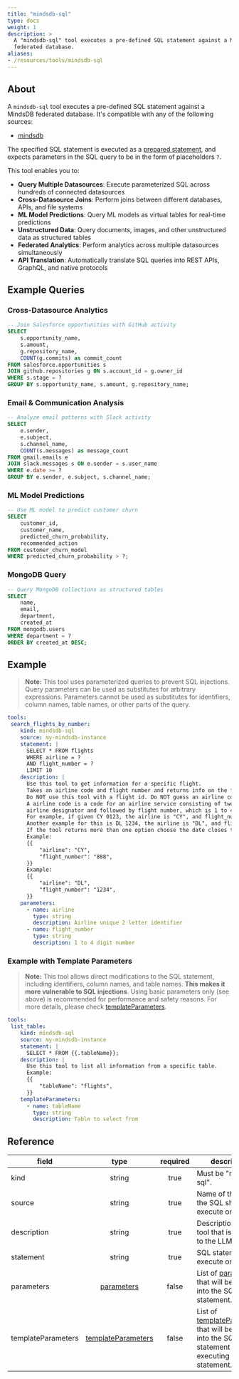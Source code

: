 ```yaml
---
title: "mindsdb-sql"
type: docs
weight: 1
description: > 
  A "mindsdb-sql" tool executes a pre-defined SQL statement against a MindsDB
  federated database.
aliases:
- /resources/tools/mindsdb-sql
---
```


## About

A `mindsdb-sql` tool executes a pre-defined SQL statement against a MindsDB
federated database. It's compatible with any of the following sources:

- [mindsdb](../sources/mindsdb.md)

The specified SQL statement is executed as a [prepared statement][mysql-prepare],
and expects parameters in the SQL query to be in the form of placeholders `?`.

This tool enables you to:
- **Query Multiple Datasources**: Execute parameterized SQL across hundreds of connected datasources
- **Cross-Datasource Joins**: Perform joins between different databases, APIs, and file systems
- **ML Model Predictions**: Query ML models as virtual tables for real-time predictions
- **Unstructured Data**: Query documents, images, and other unstructured data as structured tables
- **Federated Analytics**: Perform analytics across multiple datasources simultaneously
- **API Translation**: Automatically translate SQL queries into REST APIs, GraphQL, and native protocols

[mysql-prepare]: https://dev.mysql.com/doc/refman/8.4/en/sql-prepared-statements.html

## Example Queries

### Cross-Datasource Analytics
```sql
-- Join Salesforce opportunities with GitHub activity
SELECT 
    s.opportunity_name,
    s.amount,
    g.repository_name,
    COUNT(g.commits) as commit_count
FROM salesforce.opportunities s
JOIN github.repositories g ON s.account_id = g.owner_id
WHERE s.stage = ?
GROUP BY s.opportunity_name, s.amount, g.repository_name;
```

### Email & Communication Analysis
```sql
-- Analyze email patterns with Slack activity
SELECT 
    e.sender,
    e.subject,
    s.channel_name,
    COUNT(s.messages) as message_count
FROM gmail.emails e
JOIN slack.messages s ON e.sender = s.user_name
WHERE e.date >= ?
GROUP BY e.sender, e.subject, s.channel_name;
```

### ML Model Predictions
```sql
-- Use ML model to predict customer churn
SELECT 
    customer_id,
    customer_name,
    predicted_churn_probability,
    recommended_action
FROM customer_churn_model
WHERE predicted_churn_probability > ?;
```

### MongoDB Query
```sql
-- Query MongoDB collections as structured tables
SELECT 
    name,
    email,
    department,
    created_at
FROM mongodb.users
WHERE department = ?
ORDER BY created_at DESC;
```

## Example

> **Note:** This tool uses parameterized queries to prevent SQL injections.
> Query parameters can be used as substitutes for arbitrary expressions.
> Parameters cannot be used as substitutes for identifiers, column names, table
> names, or other parts of the query.

```yaml
tools:
 search_flights_by_number:
    kind: mindsdb-sql
    source: my-mindsdb-instance
    statement: |
      SELECT * FROM flights
      WHERE airline = ?
      AND flight_number = ?
      LIMIT 10
    description: |
      Use this tool to get information for a specific flight.
      Takes an airline code and flight number and returns info on the flight.
      Do NOT use this tool with a flight id. Do NOT guess an airline code or flight number.
      A airline code is a code for an airline service consisting of two-character
      airline designator and followed by flight number, which is 1 to 4 digit number.
      For example, if given CY 0123, the airline is "CY", and flight_number is "123".
      Another example for this is DL 1234, the airline is "DL", and flight_number is "1234".
      If the tool returns more than one option choose the date closes to today.
      Example:
      {{
          "airline": "CY",
          "flight_number": "888",
      }}
      Example:
      {{
          "airline": "DL",
          "flight_number": "1234",
      }}
    parameters:
      - name: airline
        type: string
        description: Airline unique 2 letter identifier
      - name: flight_number
        type: string
        description: 1 to 4 digit number
```

### Example with Template Parameters

> **Note:** This tool allows direct modifications to the SQL statement,
> including identifiers, column names, and table names. **This makes it more
> vulnerable to SQL injections**. Using basic parameters only (see above) is
> recommended for performance and safety reasons. For more details, please check
> [templateParameters](_index#template-parameters).

```yaml
tools:
 list_table:
    kind: mindsdb-sql
    source: my-mindsdb-instance
    statement: |
      SELECT * FROM {{.tableName}};
    description: |
      Use this tool to list all information from a specific table.
      Example:
      {{
          "tableName": "flights",
      }}
    templateParameters:
      - name: tableName
        type: string
        description: Table to select from
```

## Reference

| **field**          |                  **type**                        | **required** | **description**                                                                                                                            |
|--------------------|:------------------------------------------------:|:------------:|--------------------------------------------------------------------------------------------------------------------------------------------|
| kind               |                   string                         |     true     | Must be "mindsdb-sql".                                                                                                                     |
| source             |                   string                         |     true     | Name of the source the SQL should execute on.                                                                                              |
| description        |                   string                         |     true     | Description of the tool that is passed to the LLM.                                                                                         |
| statement          |                   string                         |     true     | SQL statement to execute on.                                                                                                               |
| parameters         | [parameters](_index#specifying-parameters)       |    false     | List of [parameters](_index#specifying-parameters) that will be inserted into the SQL statement.                                           |
| templateParameters | [templateParameters](_index#template-parameters) |    false     | List of [templateParameters](_index#template-parameters) that will be inserted into the SQL statement before executing prepared statement. | 